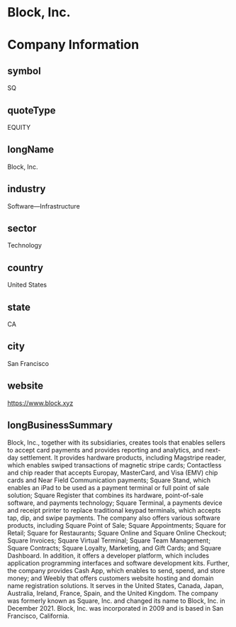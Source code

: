 
Block, Inc.
===========

# Company Information

## symbol


SQ


## quoteType


EQUITY


## longName


Block, Inc.


## industry


Software—Infrastructure


## sector


Technology


## country


United States


## state


CA


## city


San Francisco


## website


https://www.block.xyz


## longBusinessSummary


Block, Inc., together with its subsidiaries, creates tools that enables sellers to accept card payments and provides reporting and analytics, and next-day settlement. It provides hardware products, including Magstripe reader, which enables swiped transactions of magnetic stripe cards; Contactless and chip reader that accepts Europay, MasterCard, and Visa (EMV) chip cards and Near Field Communication payments; Square Stand, which enables an iPad to be used as a payment terminal or full point of sale solution; Square Register that combines its hardware, point-of-sale software, and payments technology; Square Terminal, a payments device and receipt printer to replace traditional keypad terminals, which accepts tap, dip, and swipe payments. The company also offers various software products, including Square Point of Sale; Square Appointments; Square for Retail; Square for Restaurants; Square Online and Square Online Checkout; Square Invoices; Square Virtual Terminal; Square Team Management; Square Contracts; Square Loyalty, Marketing, and Gift Cards; and Square Dashboard. In addition, it offers a developer platform, which includes application programming interfaces and software development kits. Further, the company provides Cash App, which enables to send, spend, and store money; and Weebly that offers customers website hosting and domain name registration solutions. It serves in the United States, Canada, Japan, Australia, Ireland, France, Spain, and the United Kingdom. The company was formerly known as Square, Inc. and changed its name to Block, Inc. in December 2021. Block, Inc. was incorporated in 2009 and is based in San Francisco, California.

